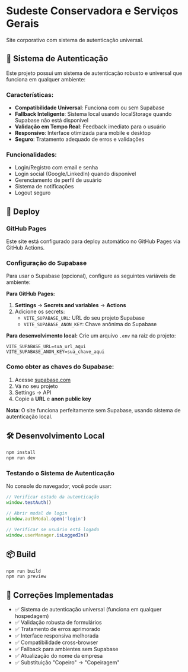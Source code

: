 # Sudeste Conservadora e Serviços Gerais
Site corporativo com sistema de autenticação universal.

## 🔐 Sistema de Autenticação

Este projeto possui um sistema de autenticação robusto e universal que funciona em qualquer ambiente:

### Características:
- **Compatibilidade Universal**: Funciona com ou sem Supabase
- **Fallback Inteligente**: Sistema local usando localStorage quando Supabase não está disponível
- **Validação em Tempo Real**: Feedback imediato para o usuário
- **Responsivo**: Interface otimizada para mobile e desktop
- **Seguro**: Tratamento adequado de erros e validações

### Funcionalidades:
- Login/Registro com email e senha
- Login social (Google/LinkedIn) quando disponível
- Gerenciamento de perfil de usuário
- Sistema de notificações
- Logout seguro

## 🚀 Deploy

### GitHub Pages
Este site está configurado para deploy automático no GitHub Pages via GitHub Actions.

### Configuração do Supabase
Para usar o Supabase (opcional), configure as seguintes variáveis de ambiente:

**Para GitHub Pages:**
1. **Settings** → **Secrets and variables** → **Actions**
2. Adicione os secrets:
   - `VITE_SUPABASE_URL`: URL do seu projeto Supabase
   - `VITE_SUPABASE_ANON_KEY`: Chave anônima do Supabase

**Para desenvolvimento local:**
Crie um arquivo `.env` na raiz do projeto:
```env
VITE_SUPABASE_URL=sua_url_aqui
VITE_SUPABASE_ANON_KEY=sua_chave_aqui
```

### Como obter as chaves do Supabase:
1. Acesse [supabase.com](https://supabase.com)
2. Vá no seu projeto
3. Settings → API
4. Copie a **URL** e **anon public key**

**Nota**: O site funciona perfeitamente sem Supabase, usando sistema de autenticação local.

## 🛠️ Desenvolvimento Local

```bash
npm install
npm run dev
```

### Testando o Sistema de Autenticação

No console do navegador, você pode usar:
```javascript
// Verificar estado da autenticação
window.testAuth()

// Abrir modal de login
window.authModal.open('login')

// Verificar se usuário está logado
window.userManager.isLoggedIn()
```

## 📦 Build

```bash
npm run build
npm run preview
```

## 🔧 Correções Implementadas

- ✅ Sistema de autenticação universal (funciona em qualquer hospedagem)
- ✅ Validação robusta de formulários
- ✅ Tratamento de erros aprimorado
- ✅ Interface responsiva melhorada
- ✅ Compatibilidade cross-browser
- ✅ Fallback para ambientes sem Supabase
- ✅ Atualização do nome da empresa
- ✅ Substituição "Copeiro" → "Copeiragem"